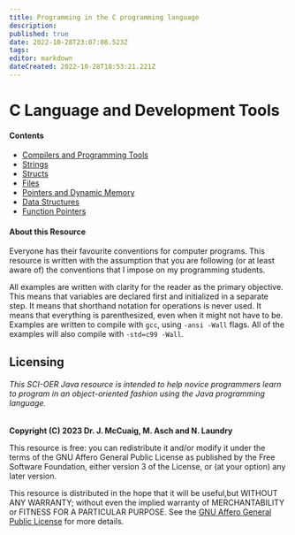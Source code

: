 ```yaml
---
title: Programming in the C programming language
description: 
published: true
date: 2022-10-28T23:07:08.523Z
tags: 
editor: markdown
dateCreated: 2022-10-28T18:53:21.221Z
---
```


 # C Language and Development Tools
 
 #### Contents

-  [Compilers and Programming Tools](CompilersAndProgrammingTools)
- [Strings](Strings)
- [Structs](Structs)
- [Files](Files)
- [Pointers and Dynamic Memory](PointersAndDynamicMemory)
- [Data Structures](DynamicDataStructures)
- [Function Pointers](FunctionPointers)



#### About this Resource

Everyone has their favourite conventions for computer programs. This resource is written with the assumption that you are following (or at least aware of) the conventions that I impose on my programming students.

All examples are written with clarity for the reader as the primary objective. This means that variables are declared first and initialized in a separate step. It means that shorthand notation for operations is never used. It means that everything is parenthesized, even when it might not have to be. Examples are written to compile with `gcc`, using `-ansi -Wall` flags. All of the examples will also compile with `-std=c99
-Wall`.


## Licensing

###### This SCI-OER Java resource is intended to help novice programmers learn to program in an object-oriented fashion using the Java programming language.

**Copyright (C) 2023  Dr. J. McCuaig, M. Asch and N. Laundry**

This resource is free: you can redistribute it and/or modify it under the terms of the GNU Affero General Public License as published  by the Free Software Foundation, either version 3 of the License, or (at your option) any later version.

This resource is distributed in the hope that it will be useful,but WITHOUT ANY WARRANTY; without even the implied warranty of MERCHANTABILITY or FITNESS FOR A PARTICULAR PURPOSE.  See the [GNU Affero General Public License](/aboutOER/license) for more details.

